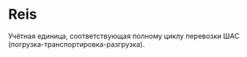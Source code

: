 # Reis
Учётная единица, соответствующая полному циклу перевозки ШАС (погрузка-транспортировка-разгрузка).
